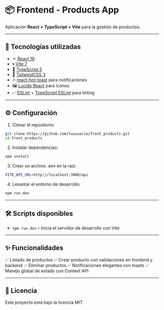# 📦 Frontend - Products App

Aplicación **React + TypeScript + Vite** para la gestión de productos.

---

## 🚀 Tecnologías utilizadas

- ⚛️ [React 19](https://react.dev/)
- 🌀 [Vite 7](https://vitejs.dev/)
- 📘 [TypeScript 5](https://www.typescriptlang.org/)
- 🎨 [TailwindCSS 3](https://tailwindcss.com/)
- 🔥 [react-hot-toast](https://react-hot-toast.com/) para notificaciones
- 🖼️ [Lucide React](https://lucide.dev/) para íconos
- ✅ [ESLint](https://eslint.org/) + [TypeScript ESLint](https://typescript-eslint.io/) para linting

---

## ⚙️ Configuración

1. Clonar el repositorio:

```bash
git clone https://github.com/tuusuario/front_products.git
cd front_products
```  
2. Instalar dependencias:

```bash
npm install
```
3. Crear un archivo .env en la raíz:

```bash
VITE_API_URL=http://localhost:3000/api
```
4. Levantar el entorno de desarrollo:

```bash
npm run dev
```
---

## 🛠️ Scripts disponibles

- `npm run dev` – Inicia el servidor de desarrollo con Vite

---

## ✨ Funcionalidades

✅ Listado de productos
✅ Crear producto con validaciones en frontend y backend
✅ Eliminar productos
✅ Notificaciones elegantes con toasts
✅ Manejo global de estado con Context API

---

## 📄 Licencia

Este proyecto está bajo la licencia MIT.
